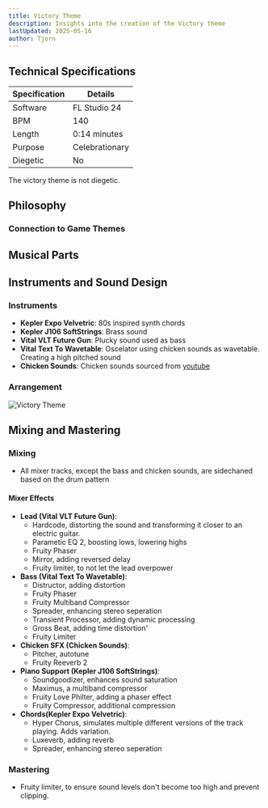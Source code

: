 ```yaml
---
title: Victory Theme
description: Insights into the creation of the Victory theme
lastUpdated: 2025-05-16
author: Tjorn
---
```


## Technical Specifications

| Specification | Details        |
| ------------- | -------------- |
| Software      | FL Studio 24   |
| BPM           | 140            |
| Length        | 0:14 minutes   |
| Purpose       | Celebrationary |
| Diegetic      | No             |

The victory theme is not diegetic.

## Philosophy

### Connection to Game Themes

## Musical Parts

## Instruments and Sound Design

### Instruments

- **Kepler Expo Velvetric**: 80s inspired synth chords
- **Kepler J106 SoftStrings**: Brass sound
- **Vital VLT Future Gun**: Plucky sound used as bass
- **Vital Text To Wavetable**: Oscelator using chicken sounds as wavetable. Creating a high pitched sound
- **Chicken Sounds**: Chicken sounds sourced from [youtube](https://www.youtube.com/watch?v=dZB7vWsb1Co)

### Arrangement

![Victory Theme](../../../../../assets/fowl-play/art/music/victory-theme/arangement.png)

## Mixing and Mastering

### Mixing

- All mixer tracks, except the bass and chicken sounds, are sidechaned based on the drum pattern

#### Mixer Effects

- **Lead (Vital VLT Future Gun)**:
  - Hardcode, distorting the sound and transforming it closer to an electric guitar.
  - Parametic EQ 2, boosting lows, lowering highs
  - Fruity Phaser
  - Mirror, adding reversed delay
  - Fruity limiter, to not let the lead overpower
- **Bass (Vital Text To Wavetable)**:
  - Distructor, adding distortion
  - Fruity Phaser
  - Fruity Multiband Compressor
  - Spreader, enhancing stereo seperation
  - Transient Processor, adding dynamic processing
  - Gross Beat, adding time distortion'
  - Fruity Limiter
- **Chicken SFX (Chicken Sounds)**:
  - Pitcher, autotune
  - Fruity Reeverb 2
- **Piano Support (Kepler J106 SoftStrings)**:
  - Soundgoodizer, enhances sound saturation
  - Maximus, a multiband compressor
  - Fruity Love Philter, adding a phaser effect
  - Fruity Compressor, additional compression
- **Chords(Kepler Expo Velvetric)**:
  - Hyper Chorus, simulates multiple different versions of the track playing. Adds variation.
  - Luxeverb, adding reverb
  - Spreader, enhancing stereo seperation

### Mastering

- Fruity limiter, to ensure sound levels don't become too high and prevent clipping.
